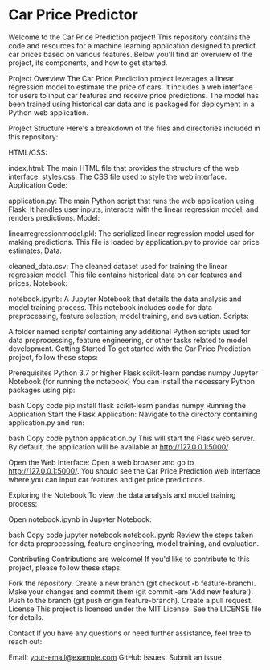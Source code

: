 # Car Price Predictor
Welcome to the Car Price Prediction project! This repository contains the code and resources for a machine learning application designed to predict car prices based on various features. Below you'll find an overview of the project, its components, and how to get started.

Project Overview
The Car Price Prediction project leverages a linear regression model to estimate the price of cars. It includes a web interface for users to input car features and receive price predictions. The model has been trained using historical car data and is packaged for deployment in a Python web application.

Project Structure
Here's a breakdown of the files and directories included in this repository:

HTML/CSS:

index.html: The main HTML file that provides the structure of the web interface.
styles.css: The CSS file used to style the web interface.
Application Code:

application.py: The main Python script that runs the web application using Flask. It handles user inputs, interacts with the linear regression model, and renders predictions.
Model:

linearregressionmodel.pkl: The serialized linear regression model used for making predictions. This file is loaded by application.py to provide car price estimates.
Data:

cleaned_data.csv: The cleaned dataset used for training the linear regression model. This file contains historical data on car features and prices.
Notebook:

notebook.ipynb: A Jupyter Notebook that details the data analysis and model training process. This notebook includes code for data preprocessing, feature selection, model training, and evaluation.
Scripts:

A folder named scripts/ containing any additional Python scripts used for data preprocessing, feature engineering, or other tasks related to model development.
Getting Started
To get started with the Car Price Prediction project, follow these steps:

Prerequisites
Python 3.7 or higher
Flask
scikit-learn
pandas
numpy
Jupyter Notebook (for running the notebook)
You can install the necessary Python packages using pip:

bash
Copy code
pip install flask scikit-learn pandas numpy
Running the Application
Start the Flask Application:
Navigate to the directory containing application.py and run:

bash
Copy code
python application.py
This will start the Flask web server. By default, the application will be available at http://127.0.0.1:5000/.

Open the Web Interface:
Open a web browser and go to http://127.0.0.1:5000/. You should see the Car Price Prediction web interface where you can input car features and get price predictions.

Exploring the Notebook
To view the data analysis and model training process:

Open notebook.ipynb in Jupyter Notebook:

bash
Copy code
jupyter notebook notebook.ipynb
Review the steps taken for data preprocessing, feature engineering, model training, and evaluation.

Contributing
Contributions are welcome! If you'd like to contribute to this project, please follow these steps:

Fork the repository.
Create a new branch (git checkout -b feature-branch).
Make your changes and commit them (git commit -am 'Add new feature').
Push to the branch (git push origin feature-branch).
Create a pull request.
License
This project is licensed under the MIT License. See the LICENSE file for details.

Contact
If you have any questions or need further assistance, feel free to reach out:

Email: your-email@example.com
GitHub Issues: Submit an issue
